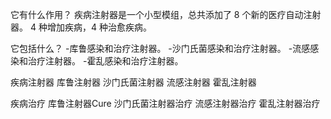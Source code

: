 它有什么作用？
疾病注射器是一个小型模组，总共添加了 8 个新的医疗自动注射器。 4 种增加疾病，4 种治愈疾病。

它包括什么？
-库鲁感染和治疗注射器。
-沙门氏菌感染和治疗注射器。
-流感感染和治疗注射器。
-霍乱感染和治疗注射器。

疾病注射器
库鲁注射器
沙门氏菌注射器
流感注射器
霍乱注射器

疾病治疗
库鲁注射器Cure
沙门氏菌注射器治疗
流感注射器治疗
霍乱注射器治疗